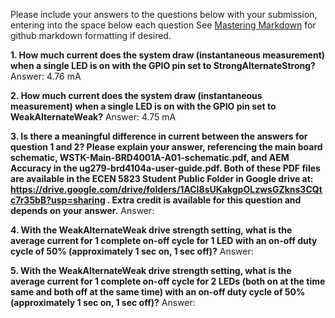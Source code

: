 Please include your answers to the questions below with your submission, entering into the space below each question
See [Mastering Markdown](https://guides.github.com/features/mastering-markdown/) for github markdown formatting if desired.

**1. How much current does the system draw (instantaneous measurement) when a single LED is on with the GPIO pin set to StrongAlternateStrong?**
   Answer: 4.76 mA


**2. How much current does the system draw (instantaneous measurement) when a single LED is on with the GPIO pin set to WeakAlternateWeak?**
   Answer: 4.75 mA


**3. Is there a meaningful difference in current between the answers for question 1 and 2? Please explain your answer, referencing the main board schematic, WSTK-Main-BRD4001A-A01-schematic.pdf, and AEM Accuracy in the ug279-brd4104a-user-guide.pdf. Both of these PDF files are available in the ECEN 5823 Student Public Folder in Google drive at: https://drive.google.com/drive/folders/1ACI8sUKakgpOLzwsGZkns3CQtc7r35bB?usp=sharing . Extra credit is available for this question and depends on your answer.**
   Answer:


**4. With the WeakAlternateWeak drive strength setting, what is the average current for 1 complete on-off cycle for 1 LED with an on-off duty cycle of 50% (approximately 1 sec on, 1 sec off)?**
   Answer:


**5. With the WeakAlternateWeak drive strength setting, what is the average current for 1 complete on-off cycle for 2 LEDs (both on at the time same and both off at the same time) with an on-off duty cycle of 50% (approximately 1 sec on, 1 sec off)?**
   Answer:


